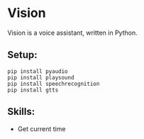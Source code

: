# Vision
Vision is a voice assistant, written in Python.
## Setup:
```
pip install pyaudio
pip install playsound
pip install speechrecognition
pip install gtts
```
## Skills:
* Get current time